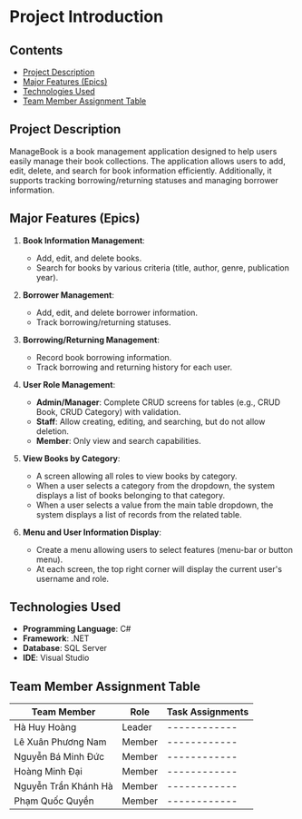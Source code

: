 # Project Introduction

## Contents
- [Project Description](#project-description)
- [Major Features (Epics)](#major-features-epics)
- [Technologies Used](#technologies-used)
- [Team Member Assignment Table](#team-member-assignment-table)

## Project Description
ManageBook is a book management application designed to help users easily manage their book collections. The application allows users to add, edit, delete, and search for book information efficiently. Additionally, it supports tracking borrowing/returning statuses and managing borrower information.

## Major Features (Epics)
1. **Book Information Management**: 
   - Add, edit, and delete books.
   - Search for books by various criteria (title, author, genre, publication year).
   
2. **Borrower Management**:
   - Add, edit, and delete borrower information.
   - Track borrowing/returning statuses.
   
3. **Borrowing/Returning Management**:
   - Record book borrowing information.
   - Track borrowing and returning history for each user.

4. **User Role Management**:
   - **Admin/Manager**: Complete CRUD screens for tables (e.g., CRUD Book, CRUD Category) with validation.
   - **Staff**: Allow creating, editing, and searching, but do not allow deletion.
   - **Member**: Only view and search capabilities.

5. **View Books by Category**:
   - A screen allowing all roles to view books by category.
   - When a user selects a category from the dropdown, the system displays a list of books belonging to that category.
   - When a user selects a value from the main table dropdown, the system displays a list of records from the related table.

6. **Menu and User Information Display**:
   - Create a menu allowing users to select features (menu-bar or button menu).
   - At each screen, the top right corner will display the current user's username and role.

## Technologies Used
- **Programming Language**: C#
- **Framework**: .NET
- **Database**: SQL Server
- **IDE**: Visual Studio

## Team Member Assignment Table
| Team Member | Role | Task Assignments |
|-------------|------------|------------|
| Hà Huy Hoàng | Leader |------------|
| Lê Xuân Phương Nam | Member |------------|
| Nguyễn Bá Minh Đức | Member |------------|
| Hoàng	Minh	Đại | Member |------------|
| Nguyễn Trần Khánh Hà | Member |------------|
| Phạm Quốc Quyền | Member |------------|